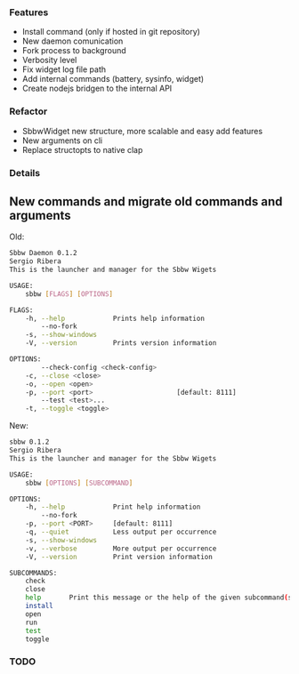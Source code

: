 ### Features
- Install command (only if hosted in git repository)
- New daemon comunication
- Fork process to background
- Verbosity level
- Fix widget log file path
- Add internal commands (battery, sysinfo, widget)
- Create nodejs bridgen to the internal API

### Refactor
- SbbwWidget new structure, more scalable and easy add features
- New arguments on cli
- Replace structopts to native clap

### Details
New commands and migrate old commands and arguments
---
Old:
```sh
Sbbw Daemon 0.1.2
Sergio Ribera
This is the launcher and manager for the Sbbw Wigets

USAGE:
    sbbw [FLAGS] [OPTIONS]

FLAGS:
    -h, --help            Prints help information
        --no-fork
    -s, --show-windows
    -V, --version         Prints version information

OPTIONS:
        --check-config <check-config>
    -c, --close <close>
    -o, --open <open>
    -p, --port <port>                     [default: 8111]
        --test <test>...
    -t, --toggle <toggle>
```

New:
```sh
sbbw 0.1.2
Sergio Ribera
This is the launcher and manager for the Sbbw Wigets

USAGE:
    sbbw [OPTIONS] [SUBCOMMAND]

OPTIONS:
    -h, --help            Print help information
        --no-fork
    -p, --port <PORT>     [default: 8111]
    -q, --quiet           Less output per occurrence
    -s, --show-windows
    -v, --verbose         More output per occurrence
    -V, --version         Print version information

SUBCOMMANDS:
    check
    close
    help       Print this message or the help of the given subcommand(s)
    install
    open
    run
    test
    toggle
```

### TODO
